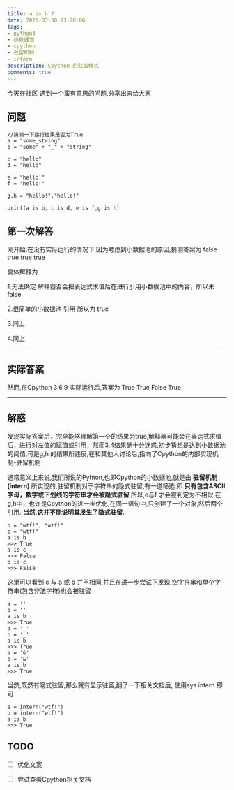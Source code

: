 ```yaml
---
title: a is b ?
date: 2020-03-30 23:20:00
tags:
- python3
- 小数据池
- cpython
- 驻留机制
- intern
description: Cpython 的驻留模式
comments: true
---
```


今天在社区 遇到一个蛮有意思的问题,分享出来给大家

## 问题

```python3
//猜测一下运行结果是否为True
a = "some_string"
b = "some" + "_" + "string"

c = "hello"
d = "hello"

e = "hello!"
f = "hello!"

g,h = "hello!","hello!"

print(a is b, c is d, e is f,g is h)
```

## 第一次解答

刚开始,在没有实际运行的情况下,因为考虑到小数据池的原因,猜测答案为 false true true true

具体解释为

1.无法确定 解释器否会把表达式求值后在进行引用小数据池中的内容，所以未false

2.很简单的小数据池 引用 所以为 true

3.同上

4.同上

---
## 实际答案

然而,在Cpython 3.6.9 实际运行后,答案为 True True False True

---
## 解惑

发现实际答案后，完全能够理解第一个的结果为true,解释器可能会在表达式求值后，进行对左值的赋值或引用，然而3,4结果确十分迷惑,初步猜想是达到小数据池的阈值,可是g,h 的结果所违反,在和其他人讨论后,指向了Cpython的内部实现机制-驻留机制

通常意义上来说,我们所说的Pyhton,也即Cpython的小数据池,就是由 __驻留机制(intern)__ 所实现的,驻留机制对于字符串的隐式驻留,有一道筛选 即 __只有包含ASCII字母，数字或下划线的字符串才会被隐式驻留__ 所以,e与f 才会被判定为不相似.在g,h中，也许是Cpython的进一步优化,在同一语句中,只创建了一个对象,然后两个引用. __当然,这并不能说明其发生了隐式驻留.__

```python3
b = "wtf!", "wtf!"
c = "wtf!"
a is b
>>> True
a is c
>>> False
b is c
>>> False
```

这里可以看到 c 与 a 或 b 并不相同,并且在进一步尝试下发现,空字符串和单个字符串(包含非法字符)也会被驻留
```python3
a = ''
b = ''
a is b
>>> True
a = '_'
b = '_'
a is b
>>> True
a = '&'
b = '&'
a is b
>>> True
```

当然,既然有隐式驻留,那么就有显示驻留,翻了一下相关文档后, 使用sys.intern 即可
```python3
a = intern("wtf!")
b = intern("wtf!")
a is b
>>> True
```

## TODO
- [ ] 优化文案
- [ ] 尝试查看Cpython相关文档

